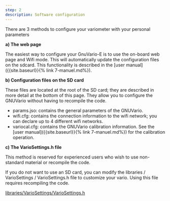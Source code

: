 ```yaml
---
step: 2
description: Software configuration
---
```


There are 3 methods to configure your variometer with your personal parameters

**a) The web page**

The easiest way to configure your GnuVario-E is to use the on-board web page and Wifi mode.
This will automatically update the configuration files on the sdcard.
This functionality is described in the [user manual]({{site.baseurl}}{% link 7-manuel.md%}).

**b) Configuration files on the SD card**

These files are located at the root of the SD card; they are described in more detail at the bottom of this page.
They allow you to configure the GNUVario without having to recompile the code.
- params.jso: contains the general parameters of the GNUVario.
- wifi.cfg: contains the connection information to the wifi network; you can declare up to 4 different wifi networks.
- variocal.cfg: contains the GNUVario calibration information. See the [user manual]({{site.baseurl}}{% link 7-manuel.md%}) for the calibration operation.

**c) The VarioSettings.h file**

This method is reserved for experienced users who wish to use non-standard material or recompile the code.

If you do not want to use an SD card, you can modify the libraries / VarioSettings / VarioSettings.h file to customize your vario. Using this file requires recompiling the code.

[libraries/VarioSettings/VarioSettings.h](https://github.com/prunkdump/GNUVario-TTGO-T5/tree/master/Sources/Beta%20Code/libraries/VarioSettings/VarioSettings.h)
